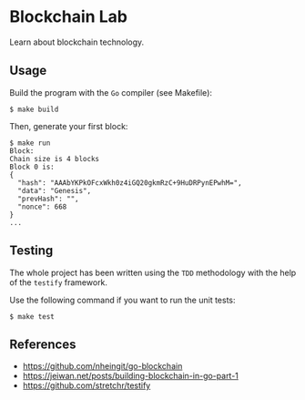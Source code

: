 # Blockchain Lab

Learn about blockchain technology.

## Usage

Build the program with the `Go` compiler (see Makefile):

```shell
$ make build
```

Then, generate your first block:

```shell
$ make run
Block:
Chain size is 4 blocks
Block 0 is:
{
  "hash": "AAAbYKPkOFcxWkh0z4iGQ20gkmRzC+9HuDRPynEPwhM=",
  "data": "Genesis",
  "prevHash": "",
  "nonce": 668
}
...
```

## Testing

The whole project has been written using the `TDD` methodology with the help of
the `testify` framework.

Use the following command if you want to run the unit tests:

```shell
$ make test
```

## References

- https://github.com/nheingit/go-blockchain
- https://jeiwan.net/posts/building-blockchain-in-go-part-1
- https://github.com/stretchr/testify
